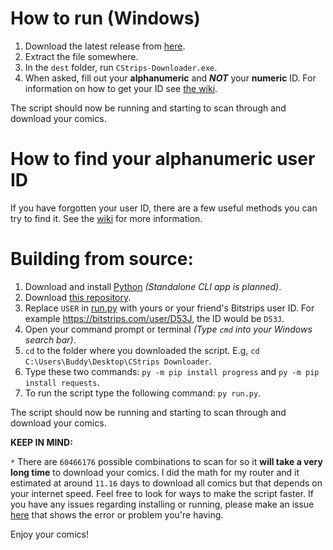 # How to run (Windows)
1. Download the latest release from [here](https://github.com/ddinan/CStrips-Downloader/releases).
2. Extract the file somewhere.
3. In the `dest` folder, run `CStrips-Downloader.exe`.
4. When asked, fill out your **alphanumeric** and ___NOT___ your **numeric** ID. For information on how to get your ID see [the wiki](https://github.com/ddinan/CStrips-Downloader/wiki).

The script should now be running and starting to scan through and download your comics.

# How to find your alphanumeric user ID
If you have forgotten your user ID, there are a few useful methods you can try to find it. See the [wiki](https://github.com/ddinan/cstrips-downloader/wiki) for more information.

# Building from source:
1. Download and install [Python](https://www.python.org/downloads/) _(Standalone CLI app is planned)_.
2. Download [this repository](https://github.com/ddinan/CStrips-Downloader/archive/master.zip).
3. Replace `USER` in [run.py](https://github.com/ddinan/CStrips-Downloader/blob/master/run.py#L16) with yours or your friend's Bitstrips user ID. For example https://bitstrips.com/user/D53J, the ID would be `D53J`.
4. Open your command prompt or terminal _(Type `cmd` into your  Windows search bar)_.
5. `cd` to the folder where you downloaded the script. E.g, `cd C:\Users\Buddy\Desktop\CStrips Downloader`.
6. Type these two commands: `py -m pip install progress` and `py -m pip install requests`.
7. To run the script type the following command: `py run.py`.

The script should now be running and starting to scan through and download your comics.

**KEEP IN MIND:**

`*` There are `60466176` possible combinations to scan for so it **will take a very long time** to download your comics. I did the math for my router and it estimated at around `11.16` days to download all comics but that depends on your internet speed. Feel free to look for ways to make the script faster. If you have any issues regarding installing or running, please make an issue [here](https://github.com/ddinan/CStrips-Downloader/issues) that shows the error or problem you're having.

Enjoy your comics!
